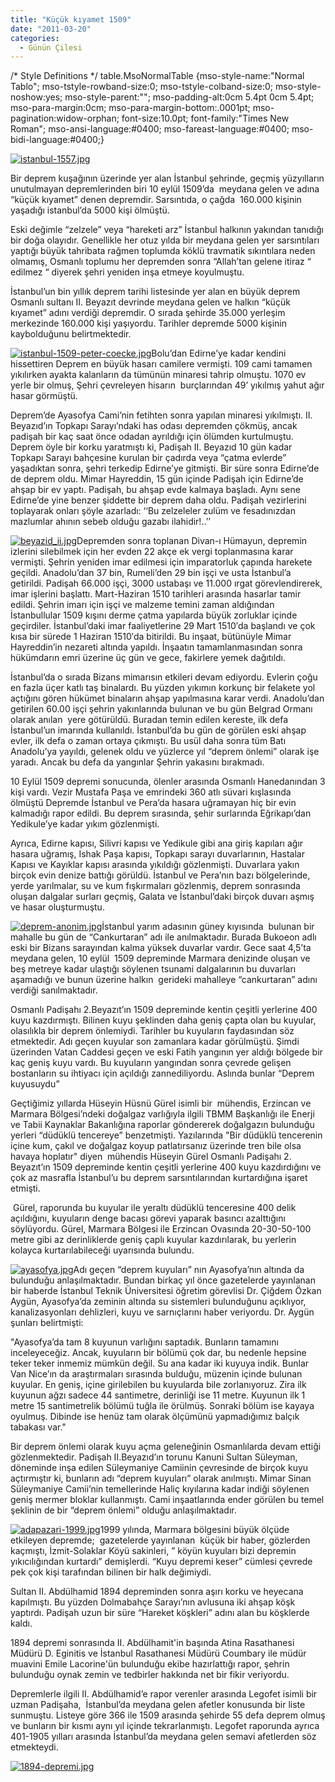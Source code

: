 ```yaml
---
title: "Küçük kıyamet 1509"
date: "2011-03-20"
categories: 
  - Günün Çilesi
---
```


/\* Style Definitions \*/ table.MsoNormalTable {mso-style-name:"Normal Tablo"; mso-tstyle-rowband-size:0; mso-tstyle-colband-size:0; mso-style-noshow:yes; mso-style-parent:""; mso-padding-alt:0cm 5.4pt 0cm 5.4pt; mso-para-margin:0cm; mso-para-margin-bottom:.0001pt; mso-pagination:widow-orphan; font-size:10.0pt; font-family:"Times New Roman"; mso-ansi-language:#0400; mso-fareast-language:#0400; mso-bidi-language:#0400;}

[![istanbul-1557.jpg](/uploads/2011/03/istanbul-1557.jpg)](/uploads/2011/03/istanbul-1557.jpg "istanbul-1557.jpg")

Bir deprem kuşağının üzerinde yer alan İstanbul şehrinde, geçmiş yüzyılların unutulmayan depremlerinden biri 10 eylül 1509’da  meydana gelen ve adına “küçük kıyamet” denen depremdir. Sarsıntıda, o çağda  160.000 kişinin yaşadığı istanbul’da 5000 kişi ölmüştü.

Eski değimle “zelzele” veya “hareketi arz” İstanbul halkının yakından tanıdığı bir doğa olayıdır. Genellikle her otuz yılda bir meydana gelen yer sarsıntıları yaptığı büyük tahribata rağmen toplumda köklü travmatik sıkıntılara neden olmamış, Osmanlı toplumu her depremden sonra “Allah’tan gelene itiraz “ edilmez “ diyerek şehri yeniden inşa etmeye koyulmuştu.

İstanbul’un bin yıllık deprem tarihi listesinde yer alan en büyük deprem Osmanlı sultanı II. Beyazıt devrinde meydana gelen ve halkın “küçük kıyamet” adını verdiği depremdir. O sırada şehirde 35.000 yerleşim merkezinde 160.000 kişi yaşıyordu. Tarihler depremde 5000 kişinin kaybolduğunu belirtmektedir.

[![istanbul-1509-peter-coecke.jpg](/uploads/2011/03/istanbul-1509-peter-coecke.jpg)](/uploads/2011/03/istanbul-1509-peter-coecke.jpg "istanbul-1509-peter-coecke.jpg")Bolu’dan Edirne’ye kadar kendini hissettiren Deprem en büyük hasarı camilere vermişti. 109 cami tamamen yıkılırken ayakta kalanların da tümünün minaresi tahrip olmuştu. 1070 ev yerle bir olmuş, Şehri çevreleyen hisarın  burçlarından 49’ yıkılmış yahut ağır hasar görmüştü.

Deprem’de Ayasofya Cami’nin fetihten sonra yapılan minaresi yıkılmıştı. II. Beyazıd’ın Topkapı Sarayı’ndaki has odası depremden çökmüş, ancak padişah bir kaç saat önce odadan ayrıldığı için ölümden kurtulmuştu. Deprem öyle bir korku yaratmıştı ki, Padişah II. Beyazıd 10 gün kadar Topkapı Sarayı bahçesine kurulan bir çadırda veya “çatma evlerde” yaşadıktan sonra, şehri terkedip Edirne’ye gitmişti. Bir süre sonra Edirne’de de deprem oldu. Mimar Hayreddin, 15 gün içinde Padişah için Edirne’de ahşap bir ev yaptı. Padişah, bu ahşap evde kalmaya başladı. Aynı sene Edirne’de yine benzer şiddette bir deprem daha oldu. Padişah vezirlerini toplayarak onları şöyle azarladı: ‘‘Bu zelzeleler zulüm ve fesadınızdan mazlumlar ahının sebeb olduğu gazabı ilahidir!..’’

[![beyazid_ii.jpg](/uploads/2011/03/beyazid_ii.jpg)](/uploads/2011/03/beyazid_ii.jpg "beyazid_ii.jpg")Depremden sonra toplanan Divan-ı Hümayun, depremin izlerini silebilmek için her evden 22 akçe ek vergi toplanmasına karar vermişti. Şehrin yeniden imar edilmesi için imparatorluk çapında harekete geçildi. Anadolu’dan 37 bin, Rumeli’den 29 bin işçi ve usta İstanbul’a getirildi. Padişah 66.000 işçi, 3000 ustabaşı ve 11.000 ırgat görevlendirerek, imar işlerini başlattı. Mart-Haziran 1510 tarihleri arasında hasarlar tamir edildi. Şehrin imarı için işçi ve malzeme temini zaman aldığından İstanbullular 1509 kışını derme çatma yapılarda büyük zorluklar içinde geçirdiler. İstanbul’daki imar faaliyetlerine 29 Mart 1510′da başlandı ve çok kısa bir sürede 1 Haziran 1510′da bitirildi. Bu inşaat, bütünüyle Mimar Hayreddin’in nezareti altında yapıldı. İnşaatın tamamlanmasından sonra hükümdarın emri üzerine üç gün ve gece, fakirlere yemek dağıtıldı.

İstanbul’da o sırada Bizans mimarısın etkileri devam ediyordu. Evlerin çoğu en fazla üçer katlı taş binalardı. Bu yüzden yıkımın korkunç bir felakete yol açtığını gören hükümet binaların ahşap yapılmasına karar verdi. Anadolu’dan getirilen 60.00 işçi şehrin yakınlarında bulunan ve bu gün Belgrad Ormanı olarak anılan  yere götürüldü. Buradan temin edilen kereste, ilk defa İstanbul’un imarında kullanıldı. İstanbul’da bu gün de görülen eski ahşap evler, ilk defa o zaman ortaya çıkmıştı. Bu usül daha sonra tüm Batı Anadolu’ya yayıldı, gelenek oldu ve yüzlerce yıl “deprem önlemi” olarak işe yaradı. Ancak bu defa da yangınlar Şehrin yakasını bırakmadı.

10 Eylül 1509 depremi sonucunda, ölenler arasında Osmanlı Hanedanından 3 kişi vardı. Vezir Mustafa Paşa ve emrindeki 360 atlı süvari kışlasında ölmüştü Depremde İstanbul ve Pera’da hasara uğramayan hiç bir evin kalmadığı rapor edildi. Bu deprem sırasında, şehir surlarında Eğrikapı’dan Yedikule’ye kadar yıkım gözlenmişti.

Ayrıca, Edirne kapısı, Silivri kapısı ve Yedikule gibi ana giriş kapıları ağır hasara uğramış, Ishak Paşa kapısı, Topkapı sarayı duvarlarının, Hastalar Kapısı ve Kayıklar kapısı arasında yıkıldığı gözlenmişti. Duvarlara yakın birçok evin denize battığı görüldü. İstanbul ve Pera’nın bazı bölgelerinde, yerde yarılmalar, su ve kum fışkırmaları gözlenmiş, deprem sonrasında oluşan dalgalar surları geçmiş, Galata ve İstanbul’daki birçok duvarı aşmış ve hasar oluşturmuştu.

[![deprem-anonim.jpg](/uploads/2011/03/deprem-anonim.jpg)](/uploads/2011/03/deprem-anonim.jpg "deprem-anonim.jpg")İstanbul yarım adasının güney kıyısında  bulunan bir mahalle bu gün de “Cankurtaran” adı ile anılmaktadır. Burada Bukoeon adlı eski bir Bizans sarayından kalma yüksek duvarlar vardır. Gece saat 4,5’ta meydana gelen, 10 eylül  1509 depreminde Marmara denizinde oluşan ve beş metreye kadar ulaştığı söylenen tsunami dalgalarının bu duvarları aşamadığı ve bunun üzerine halkın  gerideki mahalleye “cankurtaran” adını verdiği sanılmaktadır.

Osmanlı Padişahı 2.Beyazıt’ın 1509 depreminde kentin çeşitli yerlerine 400 kuyu kazdırmıştı. Bilinen kuyu şeklinden daha geniş çapta olan bu kuyular, olasılıkla bir deprem önlemiydi. Tarihler bu kuyuların faydasından söz etmektedir. Adı geçen kuyular son zamanlara kadar görülmüştü. Şimdi üzerinden Vatan Caddesi geçen ve eski Fatih yangının yer aldığı bölgede bir kaç geniş kuyu vardı. Bu kuyuların yangından sonra çevrede gelişen bostanların su ihtiyacı için açıldığı zannediliyordu. Aslında bunlar “Deprem kuyusuydu”

Geçtiğimiz yıllarda Hüseyin Hüsnü Gürel isimli bir  mühendis, Erzincan ve Marmara Bölgesi’ndeki doğalgaz varlığıyla ilgili TBMM Başkanlığı ile Enerji ve Tabii Kaynaklar Bakanlığına raporlar göndererek doğalgazın bulunduğu yerleri “düdüklü tencereye” benzetmişti. Yazılarında "Bir düdüklü tencerenin içine kum, çakıl ve doğalgaz koyup patlatırsanız üzerinde tren bile olsa havaya hoplatır" diyen  mühendis Hüseyin Gürel Osmanlı Padişahı 2. Beyazıt’ın 1509 depreminde kentin çeşitli yerlerine 400 kuyu kazdırdığını ve çok az masrafla İstanbul’u bu deprem sarsıntılarından kurtardığına işaret  etmişti.

 Gürel, raporunda bu kuyular ile yeraltı düdüklü tenceresine 400 delik açıldığını, kuyuların denge bacası görevi yaparak basıncı azalttığını söylüyordu. Gürel, Marmara Bölgesi ile Erzincan Ovasında 20-30-50-100 metre gibi az derinliklerde geniş çaplı kuyular kazdırılarak, bu yerlerin  kolayca kurtarılabileceği uyarısında bulundu.

[![ayasofya.jpg](/uploads/2011/03/ayasofya-3.jpg)](/uploads/2011/03/ayasofya-3.jpg "ayasofya.jpg")Adı geçen “deprem kuyuları” nın Ayasofya’nın altında da bulunduğu anlaşılmaktadır. Bundan birkaç yıl önce gazetelerde yayınlanan bir haberde İstanbul Teknik Üniversitesi öğretim görevlisi Dr. Çiğdem Özkan Aygün, Ayasofya’da zeminin altında su sistemleri bulunduğunu açıklıyor, kanalizasyonları dehlizleri, kuyu ve sarnıçlarını haber veriyordu. Dr. Aygün şunları belirtmişti:

"Ayasofya’da tam 8 kuyunun varlığını saptadık. Bunların tamamını inceleyeceğiz. Ancak, kuyuların bir bölümü çok dar, bu nedenle hepsine teker teker inmemiz mümkün değil. Su ana kadar iki kuyuya indik. Bunlar Van Nice’ın da araştırmaları sırasında bulduğu, müzenin içinde bulunan kuyular. En geniş, içine girilebilen bu kuyularda bile zorlanıyoruz. Zira ilk kuyunun ağzı sadece 44 santimetre, derinliği ise 11 metre. Kuyunun ilk 1 metre 15 santimetrelik bölümü tuğla ile örülmüş. Sonraki bölüm ise kayaya oyulmuş. Dibinde ise henüz tam olarak ölçümünü yapmadığımız balçık tabakası var."

Bir deprem önlemi olarak kuyu açma geleneğinin Osmanlılarda devam ettiği gözlenmektedir. Padişah II.Beyazıd’ın torunu Kanuni Sultan Süleyman, döneminde inşa edilen Süleymaniye Camiinin çevresinde de birçok kuyu açtırmıştır ki, bunların adı “deprem kuyuları” olarak anılmıştı. Mimar Sinan Süleymaniye Camii’nin temellerinde Haliç kıyılarına kadar indiği söylenen geniş mermer bloklar kullanmıştı. Cami inşaatlarında ender görülen bu temel şeklinin de bir “deprem önlemi” olduğu anlaşılmaktadır.

[![adapazari-1999.jpg](/uploads/2011/03/adapazari-1999.jpg)](/uploads/2011/03/adapazari-1999.jpg "adapazari-1999.jpg")1999 yılında, Marmara bölgesini büyük ölçüde etkileyen depremde;  gazetelerde yayınlanan  küçük bir haber, gözlerden kaçmıştı, İzmit-Solaklar Köyü sakinleri, ” köyün kuyuları bizi depremin yıkıcılığından kurtardı” demişlerdi. “Kuyu depremi keser” cümlesi çevrede pek çok kişi tarafından bilinen bir halk değimiydi.

Sultan II. Abdülhamid 1894 depreminden sonra aşırı korku ve heyecana kapılmıştı. Bu yüzden Dolmabahçe Sarayı’nın avlusuna iki ahşap köşk yaptırdı. Padişah uzun bir süre “Hareket köşkleri” adını alan bu köşklerde kaldı.

1894 depremi sonrasında II. Abdülhamit'in başında Atina Rasathanesi Müdürü D. Eginitis ve İstanbul Rasathanesi Müdürü Coumbary ile müdür muavini Emile Lacorine'ün bulunduğu ekibe hazırlattığı rapor, şehrin bulunduğu oynak zemin ve tedbirler hakkında net bir fikir veriyordu.

Depremlerle ilgili II. Abdülhamid’e rapor verenler arasında Legofet isimli bir uzman Padişaha,  İstanbul’da meydana gelen afetler konusunda bir liste sunmuştu. Listeye göre 366 ile 1509 arasında şehirde 55 defa deprem olmuş ve bunların bir kısmı aynı yıl içinde tekrarlanmıştı. Legofet raporunda ayrıca 401-1905 yılları arasında İstanbul’da meydana gelen semavi afetlerden söz etmekteydi.

[](/uploads/2011/03/1894-depremi.jpg "1894-depremi.jpg")

[![1894-depremi.jpg](/uploads/2011/03/1894-depremi.jpg)](/uploads/2011/03/1894-depremi.jpg "1894-depremi.jpg")
